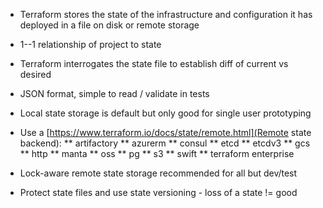
* Terraform stores the state of the infrastructure and configuration it has deployed in a file on disk or remote storage
* 1--1 relationship of project to state
* Terraform interrogates the state file to establish diff of current vs desired 
* JSON format, simple to read / validate in tests


* Local state storage is default but only good for single user prototyping
* Use a [https://www.terraform.io/docs/state/remote.html](Remote state backend): 
** artifactory
** azurerm
** consul
** etcd
** etcdv3
** gcs
** http
** manta
** oss
** pg
** s3
** swift
** terraform enterprise
* Lock-aware remote state storage recommended for all but dev/test
* Protect state files and use state versioning - loss of a state != good
